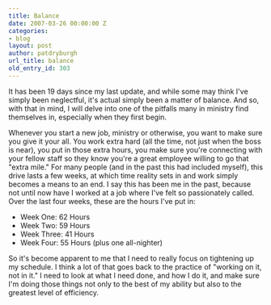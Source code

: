 ```yaml
---
title: Balance
date: 2007-03-26 00:00:00 Z
categories:
- blog
layout: post
author: patdryburgh
url_title: balance
old_entry_id: 303
---
```


It has been 19 days since my last update, and while some may think I've simply been neglectful, it's actual simply been a matter of balance. And so, with that in mind, I will delve into one of the pitfalls many in ministry find themselves in, especially when they first begin.

Whenever you start a new job, ministry or otherwise, you want to make sure you give it your all. You work extra hard (all the time, not just when the boss is near), you put in those extra hours, you make sure you're connecting with your fellow staff so they know you're a great employee willing to go that "extra mile." For many people (and in the past this had included myself), this drive lasts a few weeks, at which time reality sets in and work simply becomes a means to an end. I say this has been me in the past, because not until now have I worked at a job where I've felt so passionately called. Over the last four weeks, these are the hours I've put in:

- Week One: 62 Hours
- Week Two: 59 Hours
- Week Three: 41 Hours
- Week Four: 55 Hours (plus one all-nighter)

So it's become apparent to me that I need to really focus on tightening up my schedule. I think a lot of that goes back to the practice of "working on it, not in it." I need to look at what I need done, and how I do it, and make sure I'm doing those things not only to the best of my ability but also to the greatest level of efficiency.